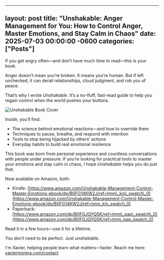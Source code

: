 ---

layout: post
title:  "Unshakable: Anger Management for You: How to Control Anger, Master Emotions, and Stay Calm in Chaos"
date:   2025-07-03 00:00:00 -0600
categories: ["Posts"]
----------------------

If you get angry often—and don’t have much time to read—this is your book.

Anger doesn’t mean you’re broken. It means you’re human. But if left unchecked, it can derail relationships, cloud judgment, and rob you of peace.

That’s why I wrote *Unshakable*. It’s a no-fluff, fast-read guide to help you regain control when the world pushes your buttons.

![Unshakable Book Cover](/images/2025/unshakable.png)

Inside, you’ll find:

* The science behind emotional reactions—and how to override them
* Techniques to pause, breathe, and respond with intention
* Tools to stop being hijacked by others’ actions
* Everyday habits to build real emotional resilience

This book was born from personal experience and countless conversations with people under pressure. If you’re looking for practical tools to master your emotions and stay calm in chaos, I hope *Unshakable* helps you do just that.

Now available on Amazon, both:

* Kindle: [https://www.amazon.com/Unshakable-Management-Control-Master-Emotions-ebook/dp/B0FG14KW2J/ref=tmm\_kin\_swatch\_0](https://www.amazon.com/Unshakable-Management-Control-Master-Emotions-ebook/dp/B0FG14KW2J/ref=tmm_kin_swatch_0)
* Paperback: [https://www.amazon.com/dp/B0FGJQYQ5K/ref=tmm\_pap\_swatch\_0](https://www.amazon.com/dp/B0FGJQYQ5K/ref=tmm_pap_swatch_0)

Read it in a few hours—use it for a lifetime.

You don’t need to be perfect. Just *unshakable*.

I'm Xavier, helping people learn what matters—faster. Reach me here: [xaviermorera.com/contact](https://xaviermorera.com/contact?utm_source=xaviermorera&utm_medium=blog&utm_campaign=learn_faster)
